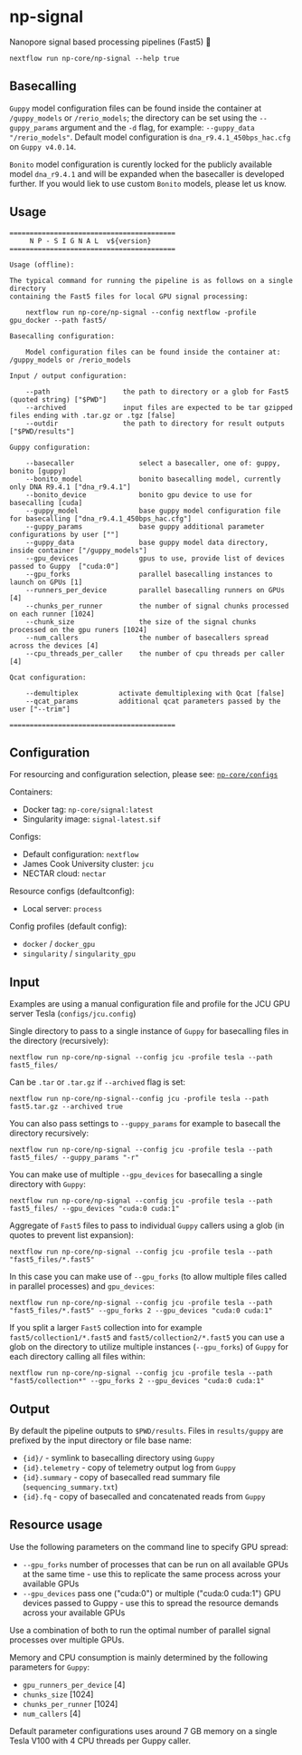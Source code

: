 # np-signal

Nanopore signal based processing pipelines (Fast5) :peacock:

```
nextflow run np-core/np-signal --help true
```

## Basecalling

`Guppy` model configuration files can be found inside the container at `/guppy_models` or `/rerio_models`; the directory can be set using the `--guppy_params` argument and the `-d` flag, for example: `--guppy_data "/rerio_models"`. Default model configuration is `dna_r9.4.1_450bps_hac.cfg` on `Guppy v4.0.14`.

`Bonito` model configuration is curently locked for the publicly available model `dna_r9.4.1` and will be expanded when the basecaller is developed further. If you would liek to use custom `Bonito` models, please let us know.

## Usage

```
=========================================
     N P - S I G N A L  v${version}
=========================================

Usage (offline):

The typical command for running the pipeline is as follows on a single directory 
containing the Fast5 files for local GPU signal processing:

    nextflow run np-core/np-signal --config nextflow -profile gpu_docker --path fast5/ 

Basecalling configuration:

    Model configuration files can be found inside the container at: /guppy_models or /rerio_models

Input / output configuration:

    --path                  the path to directory or a glob for Fast5 (quoted string) ["$PWD"]
    --archived              input files are expected to be tar gzipped files ending with .tar.gz or .tgz [false]
    --outdir                the path to directory for result outputs ["$PWD/results"]

Guppy configuration:

    --basecaller                select a basecaller, one of: guppy, bonito [guppy]
    --bonito_model              bonito basecalling model, currently only DNA R9.4.1 ["dna_r9.4.1"]
    --bonito_device             bonito gpu device to use for basecalling [cuda]
    --guppy_model               base guppy model configuration file for basecalling ["dna_r9.4.1_450bps_hac.cfg"]
    --guppy_params              base guppy additional parameter configurations by user [""]
    --guppy_data                base guppy model data directory, inside container ["/guppy_models"]
    --gpu_devices               gpus to use, provide list of devices passed to Guppy  ["cuda:0"]
    --gpu_forks                 parallel basecalling instances to launch on GPUs [1]
    --runners_per_device        parallel basecalling runners on GPUs [4]
    --chunks_per_runner         the number of signal chunks processed on each runner [1024]
    --chunk_size                the size of the signal chunks processed on the gpu runers [1024]
    --num_callers               the number of basecallers spread across the devices [4]
    --cpu_threads_per_caller    the number of cpu threads per caller [4]

Qcat configuration:

    --demultiplex          activate demultiplexing with Qcat [false]
    --qcat_params          additional qcat parameters passed by the user ["--trim"]

=========================================
```

## Configuration

For resourcing and configuration selection, please see: [`np-core/configs`](https://github.com/np-core/configs)

Containers:

* Docker tag: `np-core/signal:latest`
* Singularity image: `signal-latest.sif`

Configs:

* Default configuration: `nextflow`
* James Cook University cluster: `jcu`
* NECTAR cloud: `nectar`

Resource configs (defaultconfig):

* Local server: `process`

Config profiles (default config):

* `docker` / `docker_gpu`
* `singularity` / `singularity_gpu`

## Input

Examples are using a manual configuration file and profile for the JCU GPU server Tesla (`configs/jcu.config`)

Single directory to pass to a single instance of `Guppy` for basecalling files in the directory (recursively):

```
nextflow run np-core/np-signal --config jcu -profile tesla --path fast5_files/
```

Can be `.tar` or `.tar.gz` if `--archived` flag is set:

```
nextflow run np-core/np-signal--config jcu -profile tesla --path fast5.tar.gz --archived true
```

You can also pass settings to `--guppy_params` for example to basecall the directory recursively:

```
nextflow run np-core/np-signal --config jcu -profile tesla --path fast5_files/ --guppy_params "-r"
```

You can make use of multiple `--gpu_devices` for basecalling a single directory with `Guppy`:

```
nextflow run np-core/np-signal --config jcu -profile tesla --path fast5_files/ --gpu_devices "cuda:0 cuda:1"
```

Aggregate of `Fast5` files to pass to individual `Guppy` callers using a glob (in quotes to prevent list expansion):

```
nextflow run np-core/np-signal --config jcu -profile tesla --path "fast5_files/*.fast5"
```

In this case you can make use of `--gpu_forks` (to allow multiple files called in parallel processes) and `gpu_devices`:

```
nextflow run np-core/np-signal --config jcu -profile tesla --path "fast5_files/*.fast5" --gpu_forks 2 --gpu_devices "cuda:0 cuda:1"
```

If you split a larger `Fast5` collection into for example `fast5/collection1/*.fast5` and `fast5/collection2/*.fast5` you can use a glob on the directory to utilize multiple instances (`--gpu_forks`) of `Guppy` for each directory calling all files within:

```
nextflow run np-core/np-signal --config jcu -profile tesla --path "fast5/collection*" --gpu_forks 2 --gpu_devices "cuda:0 cuda:1"
```

## Output

By default the pipeline outputs to `$PWD/results`. Files in `results/guppy` are prefixed by the input directory or file base name:

* `{id}/` - symlink to basecalling directory using `Guppy`
* `{id}.telemetry` -  copy of telemetry output log from `Guppy`
* `{id}.summary` - copy of basecalled read summary file (`sequencing_summary.txt`)
* `{id}.fq` - copy of basecalled and concatenated reads from `Guppy`

## Resource usage

Use the following parameters on the command line to specify GPU spread:

* `--gpu_forks` number of processes that can be run on all available GPUs at the same time - use this to replicate the same process across your available GPUs
* `--gpu_devices` pass one ("cuda:0") or multiple ("cuda:0 cuda:1") GPU devices passed to Guppy - use this to spread the resource demands across your available GPUs

Use a combination of both to run the optimal number of parallel signal processes over multiple GPUs.

Memory and CPU consumption is mainly determined by the following parameters for `Guppy`:

* `gpu_runners_per_device` [4]
* `chunks_size` [1024]
* `chunks_per_runner` [1024]
* `num_callers` [4]

Default parameter configurations uses around 7 GB memory on a single Tesla V100 with 4 CPU threads per Guppy caller.
